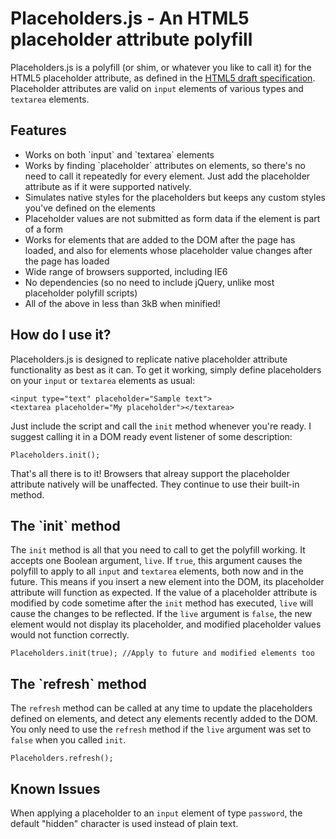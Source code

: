 <h1>Placeholders.js - An HTML5 placeholder attribute polyfill</h1>

Placeholders.js is a polyfill (or shim, or whatever you like to call it) for the HTML5 placeholder attribute, as defined in the <a href="http://dev.w3.org/html5/spec/Overview.html#attr-input-placeholder">HTML5 draft specification</a>. Placeholder attributes are valid on `input` elements of various types and `textarea` elements.

<h2>Features</h2>

<ul>
<li>Works on both `input` and `textarea` elements</li>
<li>Works by finding `placeholder` attributes on elements, so there's no need to call it repeatedly for every element. Just add the placeholder attribute as if it were supported natively.</li>
<li>Simulates native styles for the placeholders but keeps any custom styles you've defined on the elements</li>
<li>Placeholder values are not submitted as form data if the element is part of a form</li>
<li>Works for elements that are added to the DOM after the page has loaded, and also for elements whose placeholder value changes after the page has loaded</li>
<li>Wide range of browsers supported, including IE6</li>
<li>No dependencies (so no need to include jQuery, unlike most placeholder polyfill scripts)</li>
<li>All of the above in less than 3kB when minified!</li>
</ul>

<h2>How do I use it?</h2>

Placeholders.js is designed to replicate native placeholder attribute functionality as best as it can. To get it working, simply define placeholders on your `input` or `textarea` elements as usual:

    <input type="text" placeholder="Sample text">
    <textarea placeholder="My placeholder"></textarea>
    
Just include the script and call the `init` method whenever you're ready. I suggest calling it in a DOM ready event listener of some description:

    Placeholders.init();
    
That's all there is to it! Browsers that alreay support the placeholder attribute natively will be unaffected. They continue to use their built-in method.

<h2>The `init` method</h2>

The `init` method is all that you need to call to get the polyfill working. It accepts one Boolean argument, `live`. If `true`, this argument causes the polyfill to apply to all `input` and `textarea` elements, both now and in the future. This means if you insert a new element into the DOM, its placeholder attribute will function as expected. If the value of a placeholder attribute is modified by code sometime after the `init` method has executed, `live` will cause the changes to be reflected. If the `live` argument is `false`, the new element would not display its placeholder, and modified placeholder values would not function correctly.

    Placeholders.init(true); //Apply to future and modified elements too
    
<h2>The `refresh` method</h2>

The `refresh` method can be called at any time to update the placeholders defined on elements, and detect any elements recently added to the DOM. You only need to use the `refresh` method if the `live` argument was set to `false` when you called `init`.

    Placeholders.refresh();
    
<h2>Known Issues</h2>

When applying a placeholder to an `input` element of type `password`, the default "hidden" character is used instead of plain text.